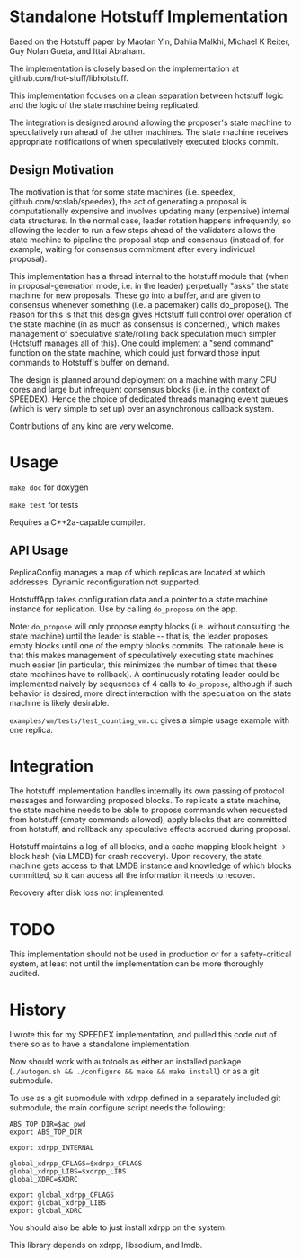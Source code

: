 # Standalone Hotstuff Implementation

Based on the Hotstuff paper by Maofan Yin, Dahlia Malkhi, Michael K Reiter, Guy Nolan Gueta,
and Ittai Abraham.

The implementation is closely based on the implementation at github.com/hot-stuff/libhotstuff.

This implementation focuses on a clean separation between hotstuff logic
and the logic of the state machine being replicated.  

The integration is designed around allowing the proposer's state machine to speculatively
run ahead of the other machines.  The state machine receives appropriate notifications
of when speculatively executed blocks commit. 

## Design Motivation

 The motivation is that for some state machines
(i.e. speedex, github.com/scslab/speedex), the act of generating a proposal is computationally
expensive and involves updating many (expensive) internal data structures.  In the normal case,
leader rotation happens infrequently, so allowing the leader to run a few steps ahead of the
validators allows the state machine to pipeline the proposal step and consensus (instead of,
for example, waiting for consensus commitment after every individual proposal). 

This implementation has a thread internal to the hotstuff module that (when in
proposal-generation mode, i.e. in the leader) perpetually
"asks" the state machine for new proposals.  These go into a buffer, and are given to
consensus whenever something (i.e. a pacemaker) calls do_propose().  The reason for this
is that this design gives Hotstuff full control over operation of the state machine (in as much
as consensus is concerned), which makes management of speculative state/rolling back
speculation much simpler (Hotstuff manages all of this).  One could implement a "send command"
function on the state machine, which could just forward those input commands to Hotstuff's
buffer on demand.

The design is planned around deployment on a machine with many CPU cores and large but infrequent consensus blocks
(i.e. in the context of SPEEDEX).  Hence the choice of dedicated threads managing event queues (which is very simple to set up)
over an asynchronous callback system.

Contributions of any kind are very welcome.

# Usage

`make doc` for doxygen

`make test` for tests

Requires a C++2a-capable compiler.

## API Usage

ReplicaConfig manages a map of which replicas are located at which addresses.  Dynamic reconfiguration not supported.

HotstuffApp takes configuration data and a pointer to a state machine instance for replication.
Use by calling `do_propose` on the app.

Note: `do_propose` will only propose empty blocks (i.e. without consulting the state machine)
until the leader is stable -- that is, the leader proposes empty blocks until one of the empty
blocks commits.  The rationale here is that this makes management of speculatively executing 
state machines much easier (in particular, this minimizes the number of times that these state machines
have to rollback).  A continuously rotating leader could be implemented naively by sequences of 4 calls to
`do_propose`, although if such behavior is desired, more direct interaction with the speculation on the state machine is likely
desirable.

`examples/vm/tests/test_counting_vm.cc` gives a simple usage example with one replica.

# Integration

The hotstuff implementation handles internally its own passing of protocol messages
and forwarding proposed blocks.  To replicate a state machine, the state machine
needs to be able to propose commands when requested from hotstuff (empty commands allowed),
apply blocks that are committed from hotstuff, and rollback any speculative effects
accrued during proposal.

Hotstuff maintains a log of all blocks, and a cache mapping block height -> block hash (via LMDB)
for crash recovery).  Upon recovery, the state machine gets access to that LMDB instance
and knowledge of which blocks committed, so it can access all the information it needs
to recover.  

Recovery after disk loss not implemented.

# TODO

This implementation
should not be used in production or for a safety-critical system, at least 
not until the implementation can be more thoroughly audited.

# History

I wrote this for my SPEEDEX implementation, and pulled this code out of there
so as to have a standalone implementation.

Now should work with autotools as either an installed package (`./autogen.sh && ./configure && make && make install`)
or as a git submodule.  

To use as a git submodule with xdrpp defined in a separately included git submodule,
the main configure script needs the following:
```
ABS_TOP_DIR=$ac_pwd
export ABS_TOP_DIR

export xdrpp_INTERNAL

global_xdrpp_CFLAGS=$xdrpp_CFLAGS
global_xdrpp_LIBS=$xdrpp_LIBS
global_XDRC=$XDRC

export global_xdrpp_CFLAGS
export global_xdrpp_LIBS
export global_XDRC
```

You should also be able to just install xdrpp on the system.

This library depends on xdrpp, libsodium, and lmdb.

